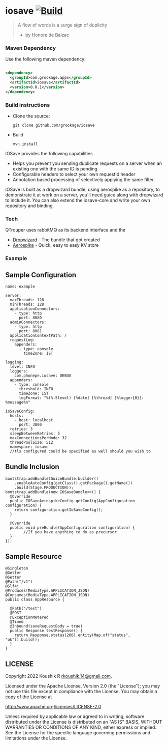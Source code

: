# iosave [![Build](https://github.com/grookage/iosave/actions/workflows/build.yml/badge.svg)](https://github.com/grookage/iosave/actions/workflows/build.yml)

> A flow of words is a surge sign of duplicity
> - by Honore de Balzac

### Maven Dependency

Use the following maven dependency:

```xml

<dependency>
  <groupId>com.grookage.apps</groupId>
  <artifactId>iosave</artifactId>
  <version>0.0.1</version>
</dependency>
```

### Build instructions

- Clone the source:

      git clone github.com/grookage/iosave

- Build

      mvn install

IOSave provides the following capabilities

- Helps you prevent you sending duplicate requests on a server when an existing one with the same ID
  is pending
- Configurable headers to select your own requestId header
- Annotation based processing of selectively applying the same filter.

IOSave is built as a dropwizard bundle, using aerospike as a repository, to demonstrate it at work
on a server, you'll need guice along with dropwizard to include it. You can also extend the
iosave-core and write your own repository and binding.

### Tech

QTrouper uses rabbitMQ as its backend interface and the

* [Dropwizard](https://github.com/dropwizard/dropwizard) - The bundle that got created
* [Aerospike](https://www.aerospike.com/) - Quick, easy to easy KV store

### Example

## Sample Configuration

```
name: example

server:
  maxThreads: 128
  minThreads: 128
  applicationConnectors:
    - type: http
      port: 8080
  adminConnectors:
    - type: http
      port: 8081
  applicationContextPath: /
  requestLog:
    appenders:
      - type: console
        timeZone: IST

logging:
  level: INFO
  loggers:
    com.phonepe.iosave: DEBUG
  appenders:
    - type: console
      threshold: INFO
      timeZone: IST
      logFormat: "%(%-5level) [%date] [%thread] [%logger{0}]: %message%n"

ioSaveConfig:
  hosts:
    - host: localhost
      port: 3000
  retries: 3
  sleepBetweenRetries: 5
  maxConnectionsPerNode: 32
  threadPoolSize: 512
  namespace: iosave
  //tls configured could be specified as well should you wish to
```

## Bundle Inclusion

```
bootstrap.addBundle(GuiceBundle.builder()
    .enableAutoConfig(getClass().getPackage().getName())
    .build(Stage.PRODUCTION));
bootstrap.addBundle(new IOSaveBundle<>() {
  @Override
  public IOSaveAerospikeConfig getConfig(AppConfiguration configuration) {
    return configuration.getIoSaveConfig();
  }

  @Override
  public void preBundle(AppConfiguration configuration) {
        //If you have anything to do as precursor
  }
});
```

## Sample Resource

```
@Singleton
@Getter
@Setter
@Path("/v1")
@Slf4j
@Produces(MediaType.APPLICATION_JSON)
@Consumes(MediaType.APPLICATION_JSON)
public class AppResource {

  @Path("/test")
  @POST
  @ExceptionMetered
  @Timed
  @Inbound(saveRequestBody = true)
  public Response testResponse() {
    return Response.status(200).entity(Map.of("status", "ok")).build();
  }
}
```

LICENSE
-------

Copyright 2022 Koushik R <rkoushik.14@gmail.com>.

Licensed under the Apache License, Version 2.0 (the "License"); you may not use this file except in
compliance with the License. You may obtain a copy of the License at

http://www.apache.org/licenses/LICENSE-2.0

Unless required by applicable law or agreed to in writing, software distributed under the License is
distributed on an "AS IS" BASIS, WITHOUT WARRANTIES OR CONDITIONS OF ANY KIND, either express or
implied. See the License for the specific language governing permissions and limitations under the
License.


  
